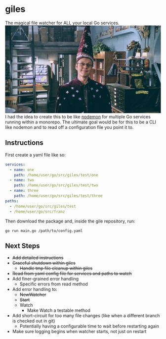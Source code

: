 # giles
The magical file watcher for ALL your local Go services.
![giles](./giles.jpeg)
I had the idea to create this to be like [nodemon](https://www.npmjs.com/package/nodemon) for multiple Go services running within a monorepo.
The ultimate goal would be for this to be a CLI like nodemon and to read off a configuration file you point it to.

## Instructions
First create a yaml file like so:
```yaml
services:
  - name: one
    path: /home/user/go/src/giles/test/one
  - name: two
    path: /home/user/go/src/giles/test/two
  - name: three
    path: /home/user/go/src/giles/test/three
paths:
  - /home/user/go/src/giles/test
  - /home/user/go/src/franz
```

Then download the package and, inside the gile repository, run:
```shell
go run main.go /path/to/config.yaml
```

## Next Steps
* ~~Add detailed instructions~~
* ~~Graceful shutdown within giles~~
  * ~~Handle tmp file cleanup within giles~~
* ~~Read from yaml config file for services and paths to watch~~
* Add finer-grained error handling
  * Specific errors from read method
* Add error handling to:
  * ~~NewWatcher~~
  * ~~Start~~
  * Watch
    * Make Watch a testable method
* Add short-circuit for too many file changes (like when a different branch is checked out in git)
  * Potentially having a configurable time to wait before restarting again
* Make sure logging begins when watcher starts, not just on restart
